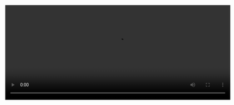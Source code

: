 <video width="720" height="303" controls>
<source src="https://huggingface.co/datasets/svjack/test/blob/main/svjack-Wuerstchen.mp4" type="video/mp4">
</video>
